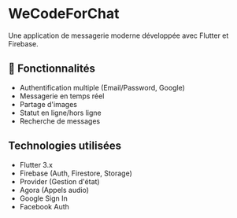 # WeCodeForChat

Une application de messagerie moderne développée avec Flutter et Firebase.

## 🚀 Fonctionnalités

- Authentification multiple (Email/Password, Google)
- Messagerie en temps réel
- Partage d'images
- Statut en ligne/hors ligne
- Recherche de messages

## Technologies utilisées

- Flutter 3.x
- Firebase (Auth, Firestore, Storage)
- Provider (Gestion d'état)
- Agora (Appels audio)
- Google Sign In
- Facebook Auth
